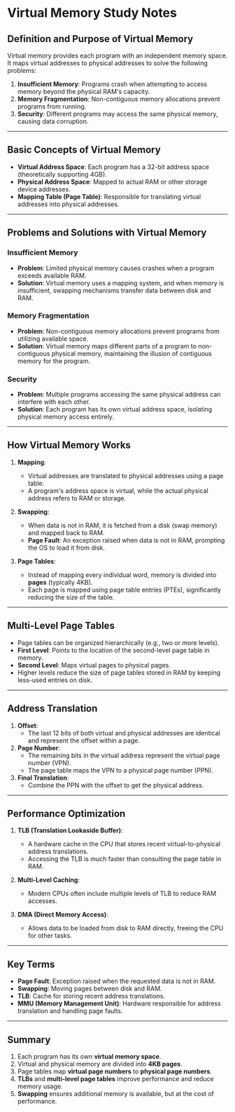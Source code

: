 # Virtual Memory Study Notes

## Definition and Purpose of Virtual Memory
Virtual memory provides each program with an independent memory space. It maps virtual addresses to physical addresses to solve the following problems:
1. **Insufficient Memory**: Programs crash when attempting to access memory beyond the physical RAM's capacity.
2. **Memory Fragmentation**: Non-contiguous memory allocations prevent programs from running.
3. **Security**: Different programs may access the same physical memory, causing data corruption.

---

## Basic Concepts of Virtual Memory
- **Virtual Address Space**: Each program has a 32-bit address space (theoretically supporting 4GB).
- **Physical Address Space**: Mapped to actual RAM or other storage device addresses.
- **Mapping Table (Page Table)**: Responsible for translating virtual addresses into physical addresses.

---

## Problems and Solutions with Virtual Memory
### Insufficient Memory
- **Problem**: Limited physical memory causes crashes when a program exceeds available RAM.
- **Solution**: Virtual memory uses a mapping system, and when memory is insufficient, swapping mechanisms transfer data between disk and RAM.

### Memory Fragmentation
- **Problem**: Non-contiguous memory allocations prevent programs from utilizing available space.
- **Solution**: Virtual memory maps different parts of a program to non-contiguous physical memory, maintaining the illusion of contiguous memory for the program.

### Security
- **Problem**: Multiple programs accessing the same physical address can interfere with each other.
- **Solution**: Each program has its own virtual address space, isolating physical memory access entirely.

---

## How Virtual Memory Works
1. **Mapping**: 
   - Virtual addresses are translated to physical addresses using a page table.
   - A program's address space is virtual, while the actual physical address refers to RAM or storage.
   
2. **Swapping**:
   - When data is not in RAM, it is fetched from a disk (swap memory) and mapped back to RAM.
   - **Page Fault**: An exception raised when data is not in RAM, prompting the OS to load it from disk.

3. **Page Tables**:
   - Instead of mapping every individual word, memory is divided into **pages** (typically 4KB).
   - Each page is mapped using page table entries (PTEs), significantly reducing the size of the table.

---

## Multi-Level Page Tables
- Page tables can be organized hierarchically (e.g., two or more levels).
- **First Level**: Points to the location of the second-level page table in memory.
- **Second Level**: Maps virtual pages to physical pages.
- Higher levels reduce the size of page tables stored in RAM by keeping less-used entries on disk.

---

## Address Translation
1. **Offset**:
   - The last 12 bits of both virtual and physical addresses are identical and represent the offset within a page.
2. **Page Number**:
   - The remaining bits in the virtual address represent the virtual page number (VPN).
   - The page table maps the VPN to a physical page number (PPN).
3. **Final Translation**:
   - Combine the PPN with the offset to get the physical address.

---

## Performance Optimization
1. **TLB (Translation Lookaside Buffer)**:
   - A hardware cache in the CPU that stores recent virtual-to-physical address translations.
   - Accessing the TLB is much faster than consulting the page table in RAM.

2. **Multi-Level Caching**:
   - Modern CPUs often include multiple levels of TLB to reduce RAM accesses.

3. **DMA (Direct Memory Access)**:
   - Allows data to be loaded from disk to RAM directly, freeing the CPU for other tasks.

---

## Key Terms
- **Page Fault**: Exception raised when the requested data is not in RAM.
- **Swapping**: Moving pages between disk and RAM.
- **TLB**: Cache for storing recent address translations.
- **MMU (Memory Management Unit)**: Hardware responsible for address translation and handling page faults.

---

## Summary
1. Each program has its own **virtual memory space**.
2. Virtual and physical memory are divided into **4KB pages**.
3. Page tables map **virtual page numbers** to **physical page numbers**.
4. **TLBs** and **multi-level page tables** improve performance and reduce memory usage.
5. **Swapping** ensures additional memory is available, but at the cost of performance.
